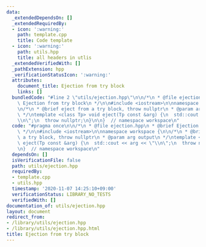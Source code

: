 ```yaml
---
data:
  _extendedDependsOn: []
  _extendedRequiredBy:
  - icon: ':warning:'
    path: template.cpp
    title: Code template
  - icon: ':warning:'
    path: utils.hpp
    title: all headers in utlis
  _extendedVerifiedWith: []
  _pathExtension: hpp
  _verificationStatusIcon: ':warning:'
  attributes:
    document_title: Ejection from try block
    links: []
  bundledCode: "#line 2 \"utils/ejection.hpp\"\n\n/*\n * @file ejection.hpp\n * @brief\
    \ Ejection from try block\n */\n\n#include <iostream>\n\nnamespace workspace {\n\
    \n/*\n * @brief eject from a try block, throw nullptr\n * @param arg output\n\
    \ */\ntemplate <class Tp> void eject(Tp const &arg) {\n  std::cout << arg << \"\
    \\n\";\n  throw nullptr;\n}\n\n}  // namespace workspace\n"
  code: "#pragma once\n\n/*\n * @file ejection.hpp\n * @brief Ejection from try block\n\
    \ */\n\n#include <iostream>\n\nnamespace workspace {\n\n/*\n * @brief eject from\
    \ a try block, throw nullptr\n * @param arg output\n */\ntemplate <class Tp> void\
    \ eject(Tp const &arg) {\n  std::cout << arg << \"\\n\";\n  throw nullptr;\n}\n\
    \n}  // namespace workspace\n"
  dependsOn: []
  isVerificationFile: false
  path: utils/ejection.hpp
  requiredBy:
  - template.cpp
  - utils.hpp
  timestamp: '2020-11-07 14:25:10+09:00'
  verificationStatus: LIBRARY_NO_TESTS
  verifiedWith: []
documentation_of: utils/ejection.hpp
layout: document
redirect_from:
- /library/utils/ejection.hpp
- /library/utils/ejection.hpp.html
title: Ejection from try block
---
```

